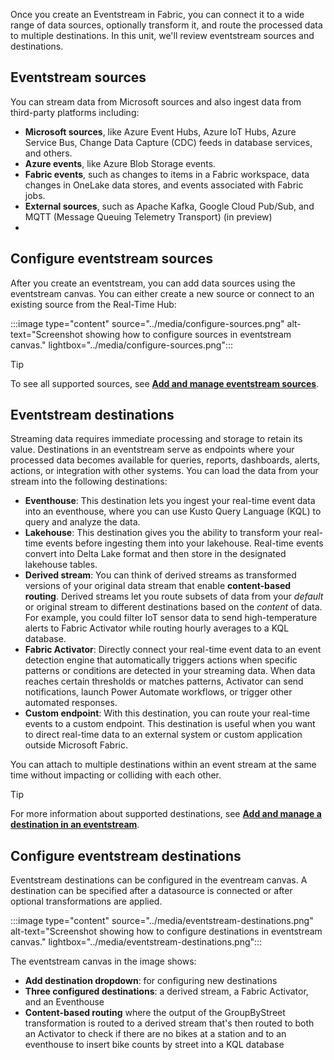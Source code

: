Once you create an Eventstream in Fabric, you can connect it to a wide range of data sources, optionally transform it, and route the processed data to multiple destinations. In this unit, we'll review eventstream sources and destinations. 

## Eventstream sources
You can stream data from Microsoft sources and also ingest data from third-party platforms including:

- **Microsoft sources**, like Azure Event Hubs, Azure IoT Hubs, Azure Service Bus, Change Data Capture (CDC) feeds in database services, and others.
- **Azure events**, like Azure Blob Storage events.
- **Fabric events**, such as changes to items in a Fabric workspace, data changes in OneLake data stores, and events associated with Fabric jobs.
- **External sources**, such as Apache Kafka, Google Cloud Pub/Sub, and MQTT (Message Queuing Telemetry Transport) (in preview)
- 
## Configure eventstream sources

After you create an eventstream, you can add data sources using the eventstream canvas. You can either create a new source or connect to an existing source from the Real-Time Hub:

:::image type="content" source="../media/configure-sources.png" alt-text="Screenshot showing how to configure sources in eventstream canvas." lightbox="../media/configure-sources.png":::

> [!TIP]
> To see all supported sources, see **[Add and manage eventstream sources](/fabric/real-time-intelligence/event-streams/add-manage-eventstream-sources?pivots=enhanced-capabilities&azure-portal=true#supported-sources)**.

## Eventstream destinations

Streaming data requires immediate processing and storage to retain its value. Destinations in an eventstream serve as endpoints where your processed data becomes available for queries, reports, dashboards, alerts, actions, or integration with other systems. You can load the data from your stream into the following destinations:
- **Eventhouse**: This destination lets you ingest your real-time event data into an eventhouse, where you can use Kusto Query Language (KQL) to query and analyze the data.
- **Lakehouse**: This destination gives you the ability to transform your real-time events before ingesting them into your lakehouse. Real-time events convert into Delta Lake format and then store in the designated lakehouse tables.
- **Derived stream**: You can think of derived streams as transformed versions of your original data stream that enable **content-based routing**. Derived streams let you route subsets of data from your *default* or original stream to different destinations based on the *content* of data. For example, you could filter IoT sensor data to send high-temperature alerts to Fabric Activator while routing hourly averages to a KQL database.
- **Fabric Activator**: Directly connect your real-time event data to an event detection engine that automatically triggers actions when specific patterns or conditions are detected in your streaming data. When data reaches certain thresholds or matches patterns, Activator can send notifications, launch Power Automate workflows, or trigger other automated responses.
- **Custom endpoint**: With this destination, you can route your real-time events to a custom endpoint. This destination is useful when you want to direct real-time data to an external system or custom application outside Microsoft Fabric.

You can attach to multiple destinations within an event stream at the same time without impacting or colliding with each other.

> [!TIP]
> For more information about supported destinations, see **[Add and manage a destination in an eventstream](/fabric/real-time-intelligence/event-streams/add-manage-eventstream-destinations?azure-portal=true)**.

## Configure eventstream destinations

Eventstream destinations can be configured in the eventream canvas. A destination can be specified after a datasource is connected or after optional transformations are applied.

:::image type="content" source="../media/eventstream-destinations.png" alt-text="Screenshot showing how to configure destinations in eventstream canvas." lightbox="../media/eventstream-destinations.png":::

The eventstream canvas in the image shows:

- **Add destination dropdown**: for configuring new destinations
- **Three configured destinations**: a derived stream, a Fabric Activator, and an Eventhouse  
- **Content-based routing** where the output of the GroupByStreet transformation is routed to a derived stream that's then routed to both an Activator to check if there are no bikes at a station and to an eventhouse to insert bike counts by street into a KQL database